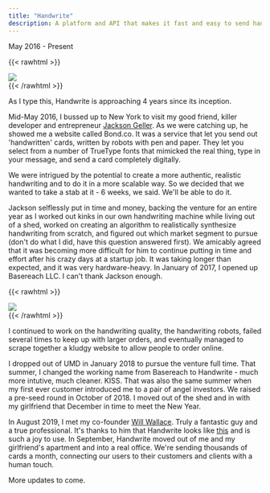 ```yaml
---
title: "Handwrite"
description: A platform and API that makes it fast and easy to send handwritten cards written with real pen and paper, with real human handwriting.
---
```


May 2016 - Present

{{< rawhtml >}}
    <div class="flex flex-wrap justify-center pv4">
    <div class="imgdiv"><img src="/img/handwrite/sample_card.jpg" class="ph3 pv2"></div>
    </div>
{{< /rawhtml >}}

As I type this, Handwrite is approaching 4 years since its inception.

Mid-May 2016, I bussed up to New York to visit my good friend, killer developer and entrepreneur [Jackson Geller](https://www.linkedin.com/in/jacksongeller/). As we were catching up, he showed me a website called Bond.co. It was a service that let you send out 'handwritten' cards, written by robots with pen and paper. They let you select from a number of TrueType fonts that mimicked the real thing, type in your message, and send a card completely digitally.

We were intrigued by the potential to create a more authentic, realistic handwriting and to do it in a more scalable way. So we decided that we wanted to take a stab at it - 6 weeks, we said. We'll be able to do it.

Jackson selflessly put in time and money, backing the venture for an entire year as I worked out kinks in our own handwriting machine while living out of a shed, worked on creating an algorithm to realistically synthesize handwriting from scratch, and figured out which market segment to pursue (don't do what I did, have this question answered first). We amicably agreed that it was becoming more difficult for him to continue putting in time and effort after his crazy days at a startup job. It was taking longer than expected, and it was very hardware-heavy. In January of 2017, I opened up Basereach LLC. I can't thank Jackson enough.

{{< rawhtml >}}
    <div class="flex flex-wrap justify-center pv4">
    <div class="imgdiv"><img src="/img/handwrite/plotter.JPG" class="pv2 w-100"></div>
    </div>
{{< /rawhtml >}}

I continued to work on the handwriting quality, the handwriting robots, failed several times to keep up with larger orders, and eventually managed to scrape together a kludgy website to allow people to order online.

I dropped out of UMD in January 2018 to pursue the venture full time. That summer, I changed the working name from Basereach to Handwrite - much more intutive, much cleaner. KISS. That was also the same summer when my first ever customer introduced me to a pair of angel investors. We raised a pre-seed round in October of 2018. I moved out of the shed and in with my girlfriend that December in time to meet the New Year.

In August 2019, I met my co-founder [Will Wallace](https://www.linkedin.com/in/william-wallace-6578293a/). Truly a fantastic guy and a true professional. It's thanks to him that Handwrite looks like [this](https://www.handwrite.io) and is such a joy to use. In September, Handwrite moved out of me and my girlfriend's apartment and into a real office. We're sending thousands of cards a month, connecting our users to their customers and clients with a human touch.

More updates to come.



